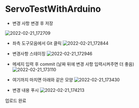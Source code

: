 # ServoTestWithArduino

- 변경 사항 변경 후 저장

![2022-02-21_172709](https://user-images.githubusercontent.com/99518727/154919423-2615e9ce-542a-40e9-a867-e9b721f85e2e.png)

- 좌측 도구모음에서 Git 클릭
![2022-02-21_172844](https://user-images.githubusercontent.com/99518727/154919851-8d7f3db7-7a11-4a7a-a7c1-515adf0b2e90.png)

- 변경사항 스테이징
![2022-02-21_172946](https://user-images.githubusercontent.com/99518727/154919929-09e1fb27-e9ee-4164-a261-c1a1bc2b5961.png)

- 메세지 입력 후 commit (날짜 뒤에 변경 사항 입력시켜주면 더 좋음)
![2022-02-21_173110](https://user-images.githubusercontent.com/99518727/154920062-c7674844-1ae3-4c5e-b4d9-ad7e0ed069ac.png)

- 여기까지 마치면 아래와 같은 모양
![2022-02-21_173430](https://user-images.githubusercontent.com/99518727/154920148-a0d7028d-724a-485f-94fa-5e527bf23ee1.png)

- 변경 내용 푸시
![2022-02-21_174213](https://user-images.githubusercontent.com/99518727/154920225-1586069a-de12-44fb-b4f4-37e41f0c0f37.png)

업로드 완료
